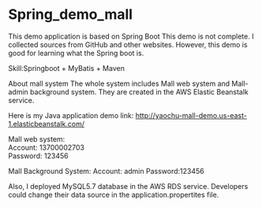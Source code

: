 # Spring_demo_mall
This demo application is based on Spring Boot
This demo is not complete. I collected sources from GitHub and other websites. However, this demo is good for learning what the Spring boot is. 

Skill:Springboot + MyBatis + Maven

About mall system
The whole system includes Mall web system and Mall-admin background system. They are created in the AWS Elastic Beanstalk service.

Here is my Java application demo link:
http://yaochu-mall-demo.us-east-1.elasticbeanstalk.com/

Mall web system:                                 
Account: 13700002703                             
Password: 123456 


Mall Background System:
Account: admin
Password:123456

Also, I deployed MySQL5.7 database in the AWS RDS service. Developers could change their data source in the application.propertites file.




